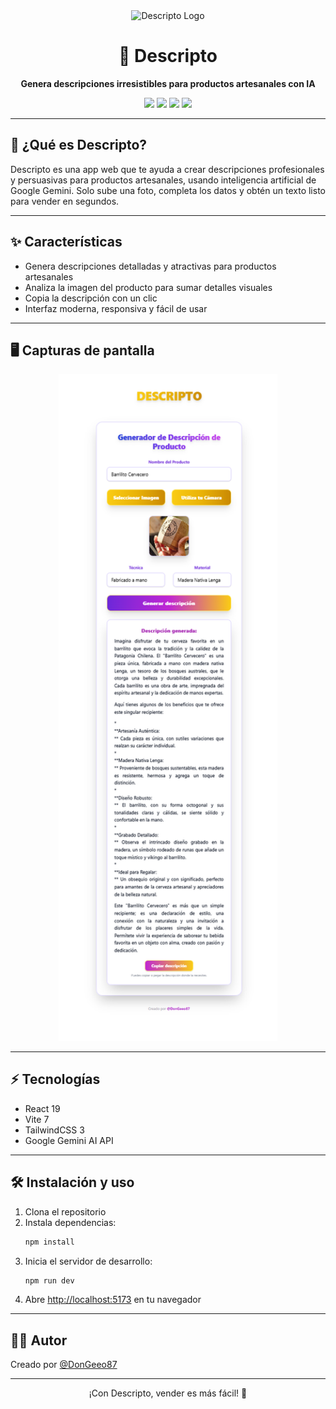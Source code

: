 

<div align="center">
  <img src="https://res.cloudinary.com/dirzzzy50/image/upload/v1752723426/logo_ixdoiz.png" alt="Descripto Logo" width="120"/>
  <h1>📝 Descripto</h1>
  <p><b>Genera descripciones irresistibles para productos artesanales con IA</b></p>
  <p>
    <img src="https://img.shields.io/badge/React-19-blue?logo=react"/>
    <img src="https://img.shields.io/badge/Vite-7-purple?logo=vite"/>
    <img src="https://img.shields.io/badge/TailwindCSS-3-06B6D4?logo=tailwindcss"/>
    <img src="https://img.shields.io/badge/Gemini%20AI-Google-yellow"/>
  </p>
</div>

---

## 🚀 ¿Qué es Descripto?

Descripto es una app web que te ayuda a crear descripciones profesionales y persuasivas para productos artesanales, usando inteligencia artificial de Google Gemini. Solo sube una foto, completa los datos y obtén un texto listo para vender en segundos.

---

## ✨ Características

- Genera descripciones detalladas y atractivas para productos artesanales
- Analiza la imagen del producto para sumar detalles visuales
- Copia la descripción con un clic
- Interfaz moderna, responsiva y fácil de usar

---

## 🖥️ Capturas de pantalla

<div align="center">
  <img src="public/screenshot.png" alt="Vista principal" width="350"/>
</div>

---

## ⚡ Tecnologías

- React 19
- Vite 7
- TailwindCSS 3
- Google Gemini AI API

---

## 🛠️ Instalación y uso

1. Clona el repositorio
2. Instala dependencias:
   ```bash
   npm install
   ```
3. Inicia el servidor de desarrollo:
   ```bash
   npm run dev
   ```
4. Abre [http://localhost:5173](http://localhost:5173) en tu navegador

---

## 👨‍💻 Autor

Creado por [@DonGeeo87](https://github.com/DonGeeo87)

---

<p align="center">¡Con Descripto, vender es más fácil! 🚀</p>
